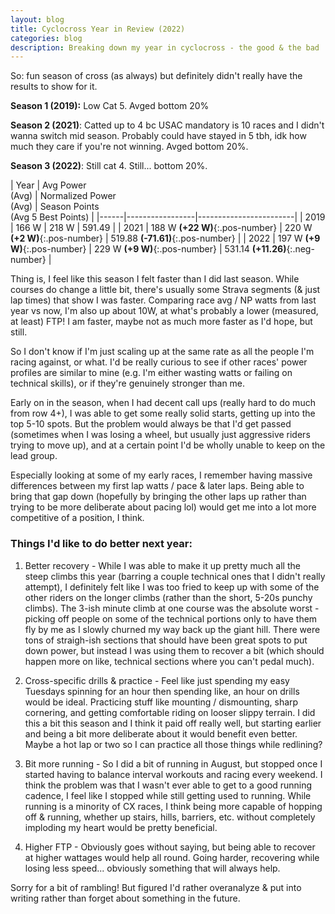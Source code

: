 ```yaml
---
layout: blog
title: Cyclocross Year in Review (2022)
categories: blog
description: Breaking down my year in cyclocross - the good & the bad
---
```

So: fun season of cross (as always) but definitely didn't really have the results to show for it.

**Season 1 (2019):** Low Cat 5. Avged bottom 20%

**Season 2 (2021)**: Catted up to 4 bc USAC mandatory is 10 races and I didn't wanna switch mid season. Probably could have stayed in 5 tbh, idk how much they care if you're not winning. Avged bottom 20%.

**Season 3 (2022)**: Still cat 4. Still... bottom 20%.

<div class="table-wrapper" markdown="1">

| Year | Avg Power <br> (Avg) | Normalized Power <br> (Avg) | Season Points <br> (Avg 5 Best Points) |
|------|-----------------|------------------------|
| 2019 | 166 W | 218 W | 591.49 |
| 2021 | 188 W **(+22 W)**{:.pos-number} | 220 W **(+2 W)**{:.pos-number} | 519.88 **(-71.61)**{:.pos-number} |
| 2022 | 197 W **(+9 W)**{:.pos-number} | 229 W **(+9 W)**{:.pos-number} | 531.14 **(+11.26)**{:.neg-number} |

</div>

Thing is, I feel like this season I felt faster than I did last season. While courses do change a little bit, there's usually some Strava segments (& just lap times) that show I was faster. Comparing race avg / NP watts from last year vs now, I'm also up about 10W, at what's probably a lower (measured, at least) FTP! I am faster, maybe not as much more faster as I'd hope, but still.

So I don't know if I'm just scaling up at the same rate as all the people I'm racing against, or what. I'd be really curious to see if other races' power profiles are similar to mine (e.g. I'm either wasting watts or failing on technical skills), or if they're genuinely stronger than me.

Early on in the season, when I had decent call ups (really hard to do much from row 4+), I was able to get some really solid starts, getting up into the top 5-10 spots. But the problem would always be that I'd get passed (sometimes when I was losing a wheel, but usually just aggressive riders trying to move up), and at a certain point I'd be wholly unable to keep on the lead group.

Especially looking at some of my early races, I remember having massive differences between my first lap watts / pace & later laps. Being able to bring that gap down (hopefully by bringing the other laps up rather than trying to be more deliberate about pacing lol) would get me into a lot more competitive of a position, I think.

### Things I'd like to do better next year:

1. Better recovery - While I was able to make it up pretty much all the steep climbs this year (barring a couple technical ones that I didn't really attempt), I definitely felt like I was too fried to keep up with some of the other riders on the longer climbs (rather than the short, 5-20s punchy climbs). The 3-ish minute climb at one course was the absolute worst - picking off people on some of the technical portions only to have them fly by me as I slowly churned my way back up the giant hill. There were tons of straigh-ish sections that should have been great spots to put down power, but instead I was using them to recover a bit (which should happen more on like, technical sections where you can't pedal much).

2. Cross-specific drills & practice - Feel like just spending my easy Tuesdays spinning for an hour then spending like, an hour on drills would be ideal. Practicing stuff like mounting / dismounting, sharp cornering, and getting comfortable riding on looser slippy terrain. I did this a bit this season and I think it paid off really well, but starting earlier and being a bit more deliberate about it would benefit even better. Maybe a hot lap or two so I can practice all those things while redlining?

3. Bit more running - So I did a bit of running in August, but stopped once I started having to balance interval workouts and racing every weekend. I think the problem was that I wasn't ever able to get to a good running cadence, I feel like I stopped while still getting used to running. While running is a minority of CX races, I think being more capable of hopping off & running, whether up stairs, hills, barriers, etc. without completely imploding my heart would be pretty beneficial.

4. Higher FTP - Obviously goes without saying, but being able to recover at higher wattages would help all round. Going harder, recovering while losing less speed... obviously something that will always help.

Sorry for a bit of rambling! But figured I'd rather overanalyze & put into writing rather than forget about something in the future.
